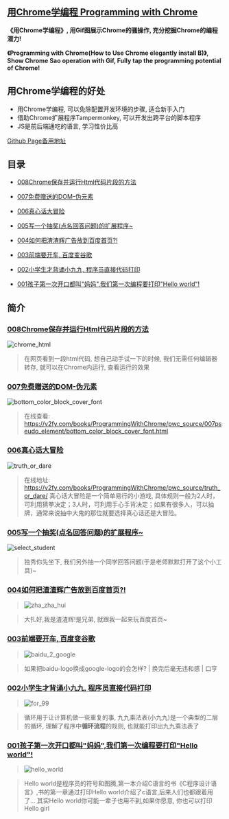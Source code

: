 ## [用Chrome学编程 Programming with Chrome](https://v2fy.com/books/ProgrammingWithChrome/docs/#/)



**《用Chrome学编程》, 用Gif图展示Chrome的骚操作, 充分挖掘Chrome的编程潜力!**

**《Programming with Chrome(How to Use Chrome elegantly install B)》, Show Chrome Sao operation with Gif, Fully tap the programming potential of Chrome!**

## 用Chrome学编程的好处

- 用Chrome学编程, 可以免除配置开发环境的步骤, 适合新手入门
- 借助Chrome扩展程序Tampermonkey, 可以开发出跨平台的脚本程序
- JS是前后端通吃的语言, 学习性价比高


[Github Page备用地址](https://zhaoolee.com/ProgrammingWithChrome/#/readme-pwc)



## 目录

- [008Chrome保存并运行Html代码片段的方法](https://v2fy.com/books/ProgrammingWithChrome/docs/#/2020-09-29_008_chrome_html)

- [007免费赠送的DOM-伪元素](https://v2fy.com/books/ProgrammingWithChrome/docs/#/2020-09-29_007_color_block_font)

- [006真心话大冒险](https://v2fy.com/books/ProgrammingWithChrome/docs/#/2020-09-29_006_truth_or_dare)

- [005写一个抽奖(点名回答问题)的扩展程序~](https://v2fy.com/books/ProgrammingWithChrome/docs/#/2020-09-29_005_select_student)

- [004如何把渣渣辉广告放到百度首页?!](https://v2fy.com/books/ProgrammingWithChrome/docs/#/2020-09-29_004_zha_zha_hui) 

- [003前端要开车, 百度变谷歌](https://v2fy.com/books/ProgrammingWithChrome/docs/#/2020-09-29_003_baidu_2_google)

- [002小学生才背诵小九九, 程序员直接代码打印](https://v2fy.com/books/ProgrammingWithChrome/docs/#/2020-09-29_002_for_99)

- [001孩子第一次开口都叫"妈妈",我们第一次编程要打印"Hello world"!](https://v2fy.com/books/ProgrammingWithChrome/docs/#/2020-09-29_001_hello_world) 


## 简介

### [008Chrome保存并运行Html代码片段的方法](https://v2fy.com/books/ProgrammingWithChrome/docs/#/2020-09-29_008_chrome_html)

![chrome_html](https://www.v2fy.com/asset/0i/ProgrammingWithChrome/docs/readme-pwc.assets/64084748-d4aa5d00-cd60-11e9-8e9e-3073b4e16235-20200928160031020.gif)

> 在网页看到一段html代码, 想自己动手试一下的时候, 我们无需任何编辑器转存, 就可以在Chrome内运行, 查看运行的效果


### [007免费赠送的DOM-伪元素](https://v2fy.com/books/ProgrammingWithChrome/docs/#/2020-09-29_007_color_block_font)

![bottom_color_block_cover_font](https://www.v2fy.com/asset/0i/ProgrammingWithChrome/docs/readme-pwc.assets/64060231-49b05200-cbfc-11e9-9bb3-df50fe6eae7c-20200928160033356.gif)

> 在线查看: https://v2fy.com/books/ProgrammingWithChrome/pwc_source/007pseudo_element/bottom_color_block_cover_font.html



### [006真心话大冒险](https://v2fy.com/books/ProgrammingWithChrome/docs/#/2020-09-29_006_truth_or_dare)

![truth_or_dare](https://www.v2fy.com/asset/0i/ProgrammingWithChrome/docs/readme-pwc.assets/63646762-8ab2ed00-c74a-11e9-9275-75d044fc0bc0-20200928160037000.gif)

> 在线地址: https://v2fy.com/books/ProgrammingWithChrome/pwc_source/truth_or_dare/ 真心话大冒险是一个简单易行的小游戏, 具体规则一般为2人时，可利用猜拳决定；3人时，可利用手心手背决定；如果有很多人，可以抽牌，通常来说抽中大鬼的那位就要选择真心话还是大冒险。

### [005写一个抽奖(点名回答问题)的扩展程序~](https://v2fy.com/books/ProgrammingWithChrome/docs/#/2020-09-29_005_select_student)

![select_student](https://www.v2fy.com/asset/0i/ProgrammingWithChrome/docs/readme-pwc.assets/62990263-e2fe0b00-be7d-11e9-8c72-b7f1bf743aee-20200928160040642.gif)

> 独秀你先坐下, 我们另外抽一个同学回答问题(于是老师默默打开了这个小工具)~


### [004如何把渣渣辉广告放到百度首页?!](https://v2fy.com/books/ProgrammingWithChrome/docs/#/2020-09-29_004_zha_zha_hui) 

> ![zha_zha_hui](https://www.v2fy.com/asset/0i/ProgrammingWithChrome/docs/readme-pwc.assets/62918966-d8873700-bdd3-11e9-8a64-02fe0fc3d170-20200928160045594.gif)

> 大扎好,我是渣渣辉!是兄弟, 就跟我一起来玩百度首页~


### [003前端要开车, 百度变谷歌](https://v2fy.com/books/ProgrammingWithChrome/docs/#/2020-09-29_003_baidu_2_google)

> ![baidu_2_google](https://www.v2fy.com/asset/0i/ProgrammingWithChrome/docs/readme-pwc.assets/62856847-8e954700-bd28-11e9-8797-76e014ce06d3-20200928160048694.gif)

> 如果把baidu-logo换成google-logo的会怎样?  | 换完后毫无违和感 | 口亨

### [002小学生才背诵小九九, 程序员直接代码打印](https://v2fy.com/books/ProgrammingWithChrome/docs/#/2020-09-29_002_for_99)
> ![for_99](https://www.v2fy.com/asset/0i/ProgrammingWithChrome/docs/readme-pwc.assets/62908815-7e26b000-bdac-11e9-86ec-97251deb2ae0-20200928160051480.gif)

> 循环用于让计算机做一些重复的事, 九九乘法表(小九九)是一个典型的二层的循环, 理解了程序中**循环流程**的规则, 也就能打印出九九乘法表了


### [001孩子第一次开口都叫"妈妈",我们第一次编程要打印"Hello world"!](https://v2fy.com/books/ProgrammingWithChrome/docs/#/2020-09-29_001_hello_world) 
> ![hello_world](https://www.v2fy.com/asset/0i/ProgrammingWithChrome/docs/readme-pwc.assets/62909969-4bcb8180-bdb1-11e9-9d45-2179564c1828-20200928160054185.gif)

> Hello world是程序员的符号和图腾,第一本介绍C语言的书《C程序设计语言》,书的第一章通过打印Hello world介绍了c语言,后来人们也都跟着用了... 其实Hello world你可能一辈子也用不到,如果你愿意, 你也可以打印Hello girl








